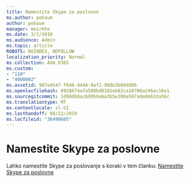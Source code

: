 ```yaml
---
title: Namestite Skype za poslovne
ms.author: pebaum
author: pebaum
manager: mnirkhe
ms.date: 3/1/2018
ms.audience: Admin
ms.topic: article
ROBOTS: NOINDEX, NOFOLLOW
localization_priority: Normal
ms.collection: Adm_O365
ms.custom:
- "110"
- "4000002"
ms.assetid: 907e4547-f840-4448-8af2-98de3b0ddd06
ms.openlocfilehash: 6928674afa580bd0381eb82ca18786a246ac16e1
ms.sourcegitcommit: 1d98db8acb9959aba3b5e308a567ade6b62da56c
ms.translationtype: MT
ms.contentlocale: sl-SI
ms.lasthandoff: 08/22/2019
ms.locfileid: "36498605"
---
```

# <a name="install-skype-for-business"></a>Namestite Skype za poslovne

Lahko namestite Skype za poslovanje s koraki v tem članku: [Namestite Skype za poslovne](https://support.office.com/article/Install-Skype-for-Business-8a0d4da8-9d58-44f9-9759-5c8f340cb3fb.aspx)
  